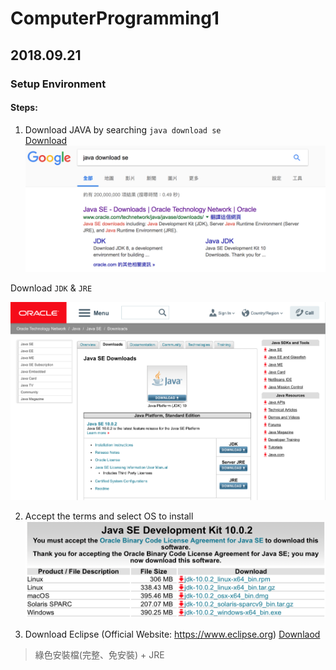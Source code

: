 # ComputerProgramming1
## 2018.09.21


### Setup Environment
#### Steps:  
1. Download JAVA by searching `java download se`  
[Download](http://www.oracle.com/technetwork/java/javase/downloads/index.html)
![39](https://raw.githubusercontent.com/jason19970210/MarkdownPhotos/master/39.png)

Download `JDK` & `JRE`

![40](https://raw.githubusercontent.com/jason19970210/MarkdownPhotos/master/40.png)


2. Accept the terms and select OS to install
![41](https://raw.githubusercontent.com/jason19970210/MarkdownPhotos/master/41.png)


3. Download Eclipse (Official Website: https://www.eclipse.org)
[Downlaod](https://www.eclipse.org/downloads/)

> 綠色安裝檔(完整、免安裝) + JRE 